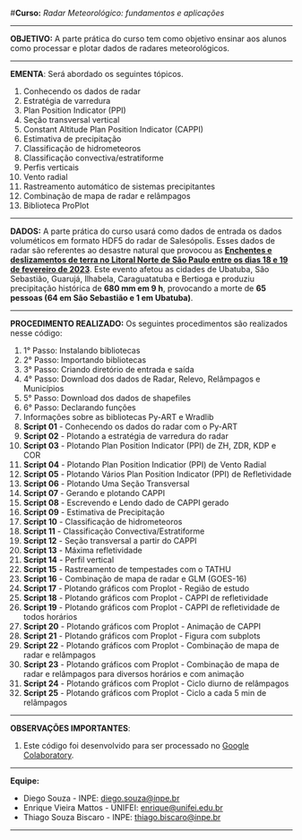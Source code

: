 #**Curso:** *Radar Meteorológico: fundamentos e aplicações*

---

**OBJETIVO:** A parte prática do curso tem como objetivo ensinar aos alunos como processar e plotar dados de radares meteorológicos.

---

**EMENTA**: Será abordado os seguintes tópicos.

1. Conhecendo os dados de radar
2. Estratégia de varredura
3. Plan Position Indicator (PPI)
4. Seção transversal vertical
5. Constant Altitude Plan Position Indicator (CAPPI)
6. Estimativa de precipitação
7. Classificação de hidrometeoros
8. Classificação convectiva/estratiforme
9. Perfis verticais
10. Vento radial
11. Rastreamento automático de sistemas precipitantes
12. Combinação de mapa de radar e relâmpagos
13. Biblioteca ProPlot
---

**DADOS:** A parte prática do curso usará como dados de entrada os dados voluméticos em formato HDF5 do radar de Salesópolis. Esses dados de radar são referentes ao desastre natural que provocou as [**Enchentes e deslizamentos de terra no Litoral Norte de São Paulo entre os dias 18 e 19 de fevereiro de 2023**](https://pt.wikipedia.org/wiki/Enchentes_e_deslizamentos_de_terra_no_Litoral_Norte_de_S%C3%A3o_Paulo_em_2023). Este evento afetou as cidades de Ubatuba, São Sebastião, Guarujá, Ilhabela, Caraguatatuba e Bertioga e produziu precipitação histórica de **680 mm em 9 h**, provocando a morte de **65 pessoas (64 em São Sebastião e 1 em Ubatuba)**.

---

**PROCEDIMENTO REALIZADO:** Os seguintes procedimentos são realizados nesse código:
1. 1° Passo: Instalando bibliotecas
2. 2° Passo: Importando bibliotecas
3. 3° Passo: Criando diretório de entrada e saída
4. 4° Passo: Download dos dados de Radar, Relevo, Relâmpagos e Municípios
5. 5° Passo: Download dos dados de shapefiles
6. 6° Passo: Declarando funções
7. Informações sobre as bibliotecas Py-ART e Wradlib
8. **Script 01** - Conhecendo os dados do radar com o Py-ART
9. **Script 02** - Plotando a estratégia de varredura do radar
10. **Script 03** - Plotando Plan Position Indicator (PPI) de ZH, ZDR, KDP e COR
11. **Script 04** - Plotando Plan Position Indicatior (PPI) de Vento Radial
12. **Script 05** - Plotando Vários Plan Position Indicator (PPI) de Refletividade
13. **Script 06** - Plotando Uma Seção Transversal
14. **Script 07** - Gerando e plotando CAPPI
15. **Script 08** - Escrevendo e Lendo dado de CAPPI gerado
16. **Script 09** - Estimativa de Precipitação
17. **Script 10** - Classificação de hidrometeoros
18. **Script 11** - Classificação Convectiva/Estratiforme
19. **Script 12** - Seção transversal a partir do CAPPI
20. **Script 13** - Máxima refletividade
21. **Script 14** - Perfil vertical
22. **Script 15** - Rastreamento de tempestades com o TATHU
23. **Script 16** - Combinação de mapa de radar e GLM (GOES-16)
24. **Script 17** - Plotando gráficos com Proplot - Região de estudo
25. **Script 18** - Plotando gráficos com Proplot - CAPPI de refletividade
26. **Script 19** - Plotando gráficos com Proplot - CAPPI de refletividade de todos horários
27. **Script 20** - Plotando gráficos com Proplot - Animação de CAPPI
28. **Script 21** - Plotando gráficos com Proplot - Figura com subplots
29. **Script 22** - Plotando gráficos com Proplot - Combinação de mapa de radar e relâmpagos
30. **Script 23** - Plotando gráficos com Proplot - Combinação de mapa de radar e relâmpagos para diversos horários e com animação
31. **Script 24** - Plotando gráficos com Proplot - Ciclo diurno de relâmpagos
32. **Script 25** - Plotando gráficos com Proplot - Ciclo a cada 5 min de relâmpagos



---

**OBSERVAÇÕES IMPORTANTES**:
1. Este código foi desenvolvido para ser processado no [Google Colaboratory](https://colab.research.google.com/).

---

**Equipe:**
 - Diego Souza - INPE: diego.souza@inpe.br
 - Enrique Vieira Mattos - UNIFEI: enrique@unifei.edu.br
 - Thiago Souza Biscaro - INPE: thiago.biscaro@inpe.br

---
